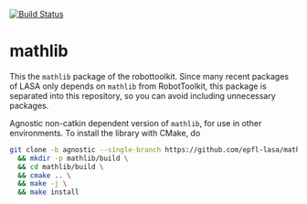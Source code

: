[![Build Status](https://travis-ci.org/epfl-lasa/mathlib.svg?branch=master)](https://travis-ci.org/epfl-lasa/mathlib)

# mathlib

This the `mathlib` package of the robottoolkit. Since many recent packages of LASA only depends on `mathlib` from
RobotToolkit, this package is separated into this repository, so you can avoid including unnecessary packages.

Agnostic non-catkin dependent version of `mathlib`, for use in other environments. To install the library with CMake, do
```bash
git clone -b agnostic --single-branch https://github.com/epfl-lasa/mathlib.git \
  && mkdir -p mathlib/build \
  && cd mathlib/build \
  && cmake .. \
  && make -j \
  && make install
```
